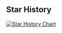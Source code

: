 ## Star History

<a href="https://star-history.com/#Discord-Dashboard/Core&Date">
 <picture>
   <source media="(prefers-color-scheme: dark)" srcset="https://api.star-history.com/svg?repos=Discord-Dashboard/Core&type=Date&theme=dark" />
   <source media="(prefers-color-scheme: light)" srcset="https://api.star-history.com/svg?repos=Discord-Dashboard/Core&type=Date" />
   <img alt="Star History Chart" src="https://api.star-history.com/svg?repos=Discord-Dashboard/Core&type=Date" />
 </picture>
</a>